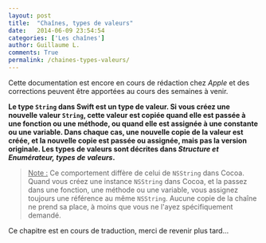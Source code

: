 ```yaml
---
layout: post
title:  "Chaînes, types de valeurs"
date:   2014-06-09 23:54:54
categories: ['Les chaînes']
author: Guillaume L.
comments: True
permalink: /chaines-types-valeurs/
---
```


<div class="swift1">
	<p>Cette documentation est encore en cours de rédaction chez <em>Apple</em> et des corrections peuvent être apportées au cours des semaines à venir.</p>
</div>

**Le type <code>String</code> dans Swift est un type de valeur. Si vous créez une nouvelle valeur <code>String</code>, cette valeur est copiée quand elle est passée à une fonction ou une méthode, ou quand elle est assignée à une constante ou une variable. Dans chaque cas, une nouvelle copie de la valeur est créée, et la nouvelle copie est passée ou assignée, mais pas la version originale. Les types de valeurs sont décrites dans *Structure et Enumérateur, types de valeurs*.**

><u>Note :</u> Ce comportement diffère de celui de <code>NSString</code> dans Cocoa. Quand vous créez une instance <code>NSString</code> dans Cocoa, et la passez dans une fonction, une méthode ou une variable, vous assignez toujours une référence au même <code>NSString</code>. Aucune copie de la chaîne ne prend sa place, à moins que vous ne l'ayez spécifiquement demandé.

<div class="encours"><p>Ce chapitre est en cours de traduction, merci de revenir plus tard...</p></div>